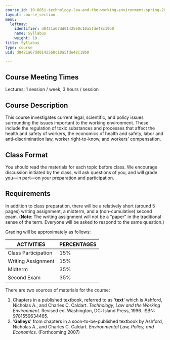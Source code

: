 ```yaml
---
course_id: 10-805j-technology-law-and-the-working-environment-spring-2006
layout: course_section
menu:
  leftnav:
    identifier: d8421a67dd0142560c10a5fde48c19b0
    name: Syllabus
    weight: 10
title: Syllabus
type: course
uid: d8421a67dd0142560c10a5fde48c19b0

---
```


Course Meeting Times
--------------------

Lectures: 1 session / week, 3 hours / session

Course Description
------------------

This course investigates current legal, scientific, and policy issues surrounding the issues important to the working environment. These include the regulation of toxic substances and processes that affect the health and safety of workers, the economics of health and safety, labor and anti-discrimination law, worker right-to-know, and workers' compensation.

Class Format
------------

You should read the materials for each topic before class. We encourage discussion initiated by the class, will ask questions of you, and will grade you—in part—on your preparation and participation.

Requirements
------------

In addition to class preparation, there will be a relatively short (around 5 pages) writing assignment, a midterm, and a (non-cumulative) second exam. (**Note**: The writing assignment will not be a "paper" in the traditional sense of the term. Everyone will be asked to respond to the same question.)

Grading will be approximately as follows:

| ACTIVITIES | PERCENTAGES |
| --- | --- |
| Class Participation | 15% |
| Writing Assignment | 15% |
| Midterm | 35% |
| Second Exam | 35% 

There are two sources of materials for the course:

1.  Chapters in a published textbook, referred to as '**text**' which is Ashford, Nicholas A., and Charles C. Caldart. _Technology, Law and the Working Environment_. Revised ed. Washington, DC: Island Press, 1996. ISBN: 9781559634465.
2.  '**Galleys**' from chapters in a soon-to-be-published textbook by Ashford, Nicholas A., and Charles C. Caldart. _Environmental Law, Policy, and Economics_. (Forthcoming 2007)